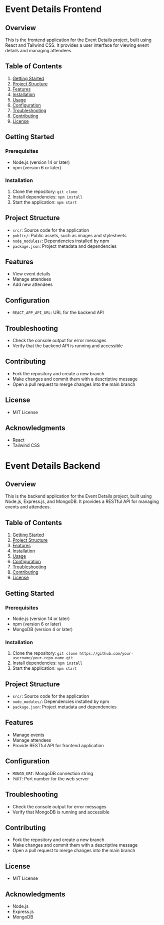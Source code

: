 # Event Details Frontend

## Overview

This is the frontend application for the Event Details project, built using React and Tailwind CSS. It provides a user interface for viewing event details and managing attendees.

## Table of Contents

1. [Getting Started](#getting-started)
2. [Project Structure](#project-structure)
3. [Features](#features)
4. [Installation](#installation)
5. [Usage](#usage)
6. [Configuration](#configuration)
7. [Troubleshooting](#troubleshooting)
8. [Contributing](#contributing)
9. [License](#license)

## Getting Started

### Prerequisites

* Node.js (version 14 or later)
* npm (version 6 or later)

### Installation

1. Clone the repository: `git clone `
2. Install dependencies: `npm install`
3. Start the application: `npm start`

## Project Structure

* `src/`: Source code for the application
* `public/`: Public assets, such as images and stylesheets
* `node_modules/`: Dependencies installed by npm
* `package.json`: Project metadata and dependencies

## Features

* View event details
* Manage attendees
* Add new attendees

## Configuration

* `REACT_APP_API_URL`: URL for the backend API

## Troubleshooting

* Check the console output for error messages
* Verify that the backend API is running and accessible

## Contributing

* Fork the repository and create a new branch
* Make changes and commit them with a descriptive message
* Open a pull request to merge changes into the main branch

## License

* MIT License

## Acknowledgments

* React
* Tailwind CSS

# Event Details Backend

## Overview

This is the backend application for the Event Details project, built using Node.js, Express.js, and MongoDB. It provides a RESTful API for managing events and attendees.

## Table of Contents

1. [Getting Started](#getting-started)
2. [Project Structure](#project-structure)
3. [Features](#features)
4. [Installation](#installation)
5. [Usage](#usage)
6. [Configuration](#configuration)
7. [Troubleshooting](#troubleshooting)
8. [Contributing](#contributing)
9. [License](#license)

## Getting Started

### Prerequisites

* Node.js (version 14 or later)
* npm (version 6 or later)
* MongoDB (version 4 or later)

### Installation

1. Clone the repository: `git clone https://github.com/your-username/your-repo-name.git`
2. Install dependencies: `npm install`
3. Start the application: `npm start`

## Project Structure

* `src/`: Source code for the application
* `node_modules/`: Dependencies installed by npm
* `package.json`: Project metadata and dependencies

## Features

* Manage events
* Manage attendees
* Provide RESTful API for frontend application

## Configuration

* `MONGO_URI`: MongoDB connection string
* `PORT`: Port number for the web server

## Troubleshooting

* Check the console output for error messages
* Verify that MongoDB is running and accessible

## Contributing

* Fork the repository and create a new branch
* Make changes and commit them with a descriptive message
* Open a pull request to merge changes into the main branch

## License

* MIT License

## Acknowledgments

* Node.js
* Express.js
* MongoDB